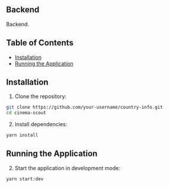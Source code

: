 ## Backend
Backend.

## Table of Contents

- [Installation](#installation)
- [Running the Application](#running-the-application)

## Installation

1. Clone the repository:

```sh
git clone https://github.com/your-username/country-info.git
cd cinema-scout
```
2. Install dependencies:
```sh
yarn install
```

## Running the Application

2. Start the application in development mode:
```sh
yarn start:dev
```

